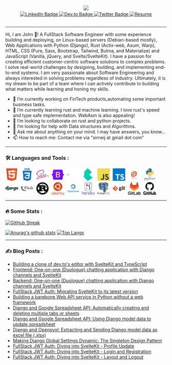  <div id="header" align="center">
  <img src="https://media.giphy.com/media/M9gbBd9nbDrOTu1Mqx/giphy.gif" width="100"/>
 <div id="badges">
  <a href="https://www.linkedin.com/in/idogun-john-nelson/">
    <img src="https://img.shields.io/badge/LinkedIn-blue?style=for-the-badge&logo=linkedin&logoColor=white" alt="LinkedIn Badge"/>
  </a>
  <a href="https://dev.to/sirneij/">
    <img src="https://img.shields.io/badge/Dev.to-black?style=for-the-badge&logo=dev.to&logoColor=white" alt="Dev.to Badge"/>
  </a>
  <a href="https://twitter.com/sirneij">
    <img src="https://img.shields.io/badge/Twitter-blue?style=for-the-badge&logo=twitter&logoColor=white" alt="Twitter Badge"/>
  </a>
  <a href="https://drive.google.com/file/d/1pG-MPW7dOqA9_ICbrUCugwHTr0xhr8E4/view?usp=sharing">
    <img src="https://img.shields.io/badge/Resume-172B4D?style=for-the-badge&logo=Opsgenie&logoColor=white" alt="Resume" />
  </a>
</div>
 <img src="https://komarev.com/ghpvc/?username=sirneij&style=flat-square&color=blue" alt=""/>
</div>

--- 
 Hi, I am John 👋! A FullStack Software Engineer with some experience building and deploying, on Linux-based servers (Debian-based mostly), Web Applications with Python (Django), Rust (Actix-web, Axum, Warp), HTML, CSS (Pure, Sass, Bootstrap, Tailwind, Bulma, and Materialize) and JavaScript (Vanilla, jQuery, and Svelte/SvelteKit). I have a passion for creating efficient customer-centric software solutions to complex problems. I solve real-world challenges by designing, building, and implementing end-to-end systems. I am very passionate about Software Engineering and always interested in solving problems regardless of industry. Ultimately, it is my dream to be part of a team where I can actively contribute to building what matters while learning and honing my skills.
- 🔭 I’m currently working on FinTech products,automating some important business tasks.
- 🌱 I’m currently learning rust and machine learning. I love rust's speed and type safe implementation. WebAsm is also appealing!
- 👯 I’m looking to collaborate on rust and python projects.
- 🤔 I’m looking for help with Data structures and Algorithms.
- 💬 Ask me about anything on your mind. I may have answers, you know...
- 📫 How to reach me: Contact me via "sirneij at gmail dot com"

<!--
**Sirneij/Sirneij** is a ✨ _special_ ✨ repository because its `README.md` (this file) appears on your GitHub profile.

Here are some ideas to get you started:

- 🔭 I’m currently working on ...
- 🌱 I’m currently learning ...
- 👯 I’m looking to collaborate on ...
- 🤔 I’m looking for help with ...
- 💬 Ask me about ...
- 📫 How to reach me: ...
- 😄 Pronouns: ...
- ⚡ Fun fact: ...
-->
---
### :hammer_and_wrench: Languages and Tools :
<div>
 <img src="https://github.com/devicons/devicon/blob/master/icons/html5/html5-original.svg" title="HTML5" alt="HTML" width="40" height="40"/>&nbsp;
 <img src="https://github.com/devicons/devicon/blob/master/icons/css3/css3-plain-wordmark.svg"  title="CSS3" alt="CSS" width="40" height="40"/>&nbsp;
 <img src="https://github.com/devicons/devicon/blob/master/icons/sass/sass-original.svg"  title="Sass" alt="Sass" width="40" height="40"/>&nbsp;
 <img src="https://github.com/devicons/devicon/blob/master/icons/bootstrap/bootstrap-original.svg"  title="Bootstrap" alt="Bootstrap" width="40" height="40"/>&nbsp;
 <img src="https://github.com/devicons/devicon/blob/master/icons/tailwindcss/tailwindcss-original-wordmark.svg"  title="Tailwindcss" alt="Tailwindcss" width="40" height="40"/>&nbsp;
 <img src="https://github.com/devicons/devicon/blob/master/icons/bulma/bulma-plain.svg"  title="Bulma" alt="Bulma" width="40" height="40"/>&nbsp;
 <img src="https://github.com/devicons/devicon/blob/master/icons/javascript/javascript-original.svg" title="JavaScript" alt="JavaScript" width="40" height="40"/>&nbsp;
 <img src="https://github.com/devicons/devicon/blob/master/icons/typescript/typescript-original.svg" title="TypeScript" alt="TypeScript" width="40" height="40"/>&nbsp;
 <img src="https://github.com/devicons/devicon/blob/master/icons/svelte/svelte-original-wordmark.svg" title="Svelte" alt="Svelte" width="40" height="40"/>&nbsp;
 <img src="https://github.com/devicons/devicon/blob/master/icons/python/python-original-wordmark.svg" title="Python" alt="Python" width="40" height="40"/>&nbsp;
  <img src="https://github.com/devicons/devicon/blob/master/icons/django/django-plain-wordmark.svg" title="Django" alt="Django" width="40" height="40"/>&nbsp;
  <img src="https://github.com/devicons/devicon/blob/master/icons/flask/flask-original-wordmark.svg" title="Flask" alt="Flask" width="40" height="40"/>&nbsp;
  <img src="https://github.com/devicons/devicon/blob/master/icons/rust/rust-plain.svg" title="Rust" alt="Rust" width="40" height="40"/>&nbsp;
  <img src="https://github.com/devicons/devicon/blob/master/icons/ubuntu/ubuntu-plain-wordmark.svg" title="Ubuntu" alt="Ubuntu" width="40" height="40"/>&nbsp;
 <img src="https://github.com/devicons/devicon/blob/master/icons/digitalocean/digitalocean-original-wordmark.svg" title="DigitalOcean" alt="DigitalOcean" width="40" height="40"/>&nbsp;
 <img src="https://github.com/devicons/devicon/blob/master/icons/heroku/heroku-original-wordmark.svg" title="Heroku" alt="Heroku" width="40" height="40"/>&nbsp;
  <img src="https://github.com/devicons/devicon/blob/master/icons/postgresql/postgresql-original-wordmark.svg" title="PostgreSQL"  alt="PostgreSQL" width="40" height="40"/>&nbsp;
 <img src="https://github.com/devicons/devicon/blob/master/icons/git/git-original-wordmark.svg" title="Git" alt="Git" width="40" height="40"/>&nbsp;
 <img src="https://github.com/devicons/devicon/blob/master/icons/gitlab/gitlab-original-wordmark.svg" title="Gitlab" alt="Gitlab" width="40" height="40"/>&nbsp;
 <img src="https://github.com/devicons/devicon/blob/master/icons/github/github-original-wordmark.svg" title="Github" alt="Github" width="40" height="40"/>
</div>

---
### :fire: Some Stats :
[![GitHub Streak](http://github-readme-streak-stats.herokuapp.com?user=sirneij&theme=dark&background=000000)](https://git.io/streak-stats)


[![Anurag's github stats](https://github-readme-stats.vercel.app/api?username=Sirneij&show_icons=true&theme=radical)](https://github.com/anuraghazra/github-readme-stats)
[![Top Langs](https://github-readme-stats.vercel.app/api/top-langs/?username=sirneij&layout=compact&theme=vision-friendly-dark)](https://github.com/anuraghazra/github-readme-stats)

---
### :writing_hand: Blog Posts :
<!-- BLOG-POST-LIST:START -->
- [Building a clone of dev.to&#39;s editor with SvelteKit and TypeScript](https://dev.to/sirneij/building-a-clone-of-devtos-editor-with-sveltekit-and-typescript-ma6)
- [Frontend: One-on-one &lpar;Duologue&rpar; chatting application with Django channels and SvelteKit](https://dev.to/sirneij/frontend-one-on-one-duologue-chatting-application-with-django-channels-and-sveltekit-d8l)
- [Backend: One-on-one &lpar;Duologue&rpar; chatting application with Django channels and SvelteKit](https://dev.to/sirneij/backend-one-on-one-duologue-chatting-application-with-django-channels-and-sveltekit-1bim)
- [FullStack JWT Auth: Migrating SvelteKit to its latest version](https://dev.to/sirneij/fullstack-jwt-auth-migrating-sveltekit-to-its-latest-version-fhd)
- [Building a barebone Web API service in Python without a web framework](https://dev.to/sirneij/building-a-barebone-web-api-service-in-python-without-a-web-framework-20hl)
- [Django and Google Spreadsheet API: Automatically creating and deleting multiple tabs or sheets](https://dev.to/sirneij/django-and-google-spreadsheet-api-automatically-creating-and-deleting-multiple-tabs-or-sheets-3hi0)
- [Django and Google Spreadsheet API: Using Django model data to update spreadsheet](https://dev.to/sirneij/django-and-google-spreadsheet-api-using-django-model-data-to-update-spreadsheet-ip4)
- [Django and Openpyxl: Extracting and Sending Django model data as excel file &lpar;.xlsx&rpar;](https://dev.to/sirneij/django-and-openpyxl-extracting-and-sending-django-model-data-as-excel-file-xlsx-ll3)
- [Making Django Global Settings Dynamic: The Singleton Design Pattern](https://dev.to/sirneij/making-django-global-settings-dynamic-the-singleton-design-pattern-25en)
- [FullStack JWT Auth: Diving into SvelteKit - Profile Update](https://dev.to/sirneij/fullstack-jwt-auth-diving-into-sveltekit-profile-update-3f6f)
- [FullStack JWT Auth: Diving into SvelteKit - Login and Registration](https://dev.to/sirneij/fullstack-jwt-auth-diving-into-sveltekit-login-and-registration-10c2)
- [FullStack JWT Auth: Diving into SvelteKit - Layout and Logout](https://dev.to/sirneij/fullstack-jwt-diving-into-sveltekit-layout-and-logout-1ok3)
<!-- BLOG-POST-LIST:END -->
